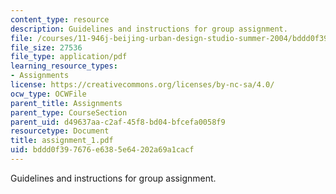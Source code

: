```yaml
---
content_type: resource
description: Guidelines and instructions for group assignment.
file: /courses/11-946j-beijing-urban-design-studio-summer-2004/bddd0f397676e6385e64202a69a1cacf_assignment_1.pdf
file_size: 27536
file_type: application/pdf
learning_resource_types:
- Assignments
license: https://creativecommons.org/licenses/by-nc-sa/4.0/
ocw_type: OCWFile
parent_title: Assignments
parent_type: CourseSection
parent_uid: d49637aa-c2af-45f8-bd04-bfcefa0058f9
resourcetype: Document
title: assignment_1.pdf
uid: bddd0f39-7676-e638-5e64-202a69a1cacf
---
```

Guidelines and instructions for group assignment.